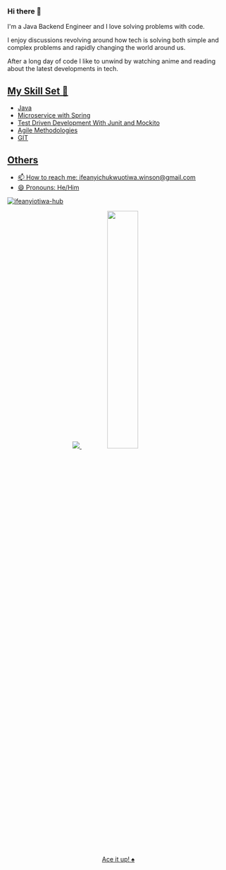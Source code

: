 ### Hi there 👋




I'm a Java Backend Engineer and I love solving problems with code.

I enjoy discussions revolving around how tech is solving both simple and complex problems and rapidly changing the world around us.

After a long day of code I like to unwind by watching anime and reading about the latest developments in tech.

## <u>My Skill Set 🔭<u>
  
* Java
* Microservice with Spring
* Test Driven Development With Junit and Mockito
* Agile Methodologies
* GIT

## <u>Others<u>
* 📫 How to reach me: ifeanyichukwuotiwa.winson@gmail.com
* 😄 Pronouns: He/Him




<p align="left" marginTop="10px"> <img src="https://komarev.com/ghpvc/?username=ifeanyiotiwa-hub&label=Profile%20views&color=ce9927&style=flat" alt="ifeanyiotiwa-hub" /> </p>
  
<p align="center">
  <img src="https://github-readme-stats.vercel.app/api?username=ifeanyiotiwa-hub&show_icons=true&theme=tokyonight&line_height=52&count_private=true" />
  <img width="37.2%" src="https://github-readme-stats.vercel.app/api/top-langs/?username=ifeanyiotiwa-hub&count_private=true&theme=tokyonight&line_height=52">
</p>

<p align="center">Ace it up! ♠ </p>

<!--
**ifeanyiotiwa-hub/ifeanyiotiwa-hub** is a ✨ _special_ ✨ repository because its `README.md` (this file) appears on your GitHub profile.

Here are some ideas to get you started:

- 🔭 I’m currently working on 
- 🌱 I’m currently learning ...
- 👯 I’m looking to collaborate on ...
- 🤔 I’m looking for help with ...
- 💬 Ask me about ...
- 📫 How to reach me: ...
- 😄 Pronouns: ...
- ⚡ Fun fact: ...
-->





<!--
**ifeanyiotiwa-hub/ifeanyiotiwa-hub** is a ✨ _special_ ✨ repository because its `README.md` (this file) appears on your GitHub profile.

Here are some ideas to get you started:

- 🔭 I’m currently working on ...
- 🌱 I’m currently learning ...
- 👯 I’m looking to collaborate on ...
- 🤔 I’m looking for help with ...
- 💬 Ask me about ...
- 📫 How to reach me: ...
- 😄 Pronouns: ...
- ⚡ Fun fact: ...
-->
